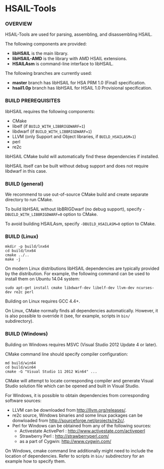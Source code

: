 HSAIL-Tools
===========

### OVERVIEW

HSAIL-Tools are used for parsing, assembling, and disassembling HSAIL.

The following components are provided:

 * **libHSAIL** is the main library.
 * **libHSAIL-AMD** is the library with AMD HSAIL extensions.
 * **HSAILAsm** is command-line interface to libHSAIL.

The following branches are currently used:

 * **master** branch has libHSAIL for HSA PRM 1.0 (Final) specification.
 * **hsail1.0p** branch has libHSAIL for HSAIL 1.0 Provisional specification.

### BUILD PREREQUISITES

libHSAIL requires the following components:

 * CMake
 * libelf (if `BUILD_WITH_LIBBRIGDWARF=1`)
 * libdwarf (if `BUILD_WITH_LIBBRIGDWARF=1`)
 * LLVM (only Support and Object libraries, if `BUILD_HSAILASM=1`)
 * perl
 * re2c

libHSAIL CMake build will automatically find these dependencies if installed.

libHSAIL itself can be built without debug support and does not require libdwarf
in this case.


### BUILD (general)

We recommend to use out-of-source CMake build and create separate directory to run CMake.

To build libHSAIL without libBRIGDwarf (no debug support), specify
`-DBUILD_WITH_LIBBRIGDWARF=0` option to CMake.

To avoid building HSAILAsm, specify `-DBUILD_HSAILASM=0` option to CMake.


### BUILD (Linux)

    mkdir -p build/lnx64
    cd build/lnx64
    cmake ../..
    make -j

On modern Linux distributions libHSAIL dependencies are typically provided
by the distribution. For example, the following command can be used to install
them on Ubuntu 14.04 system:

    sudo apt-get install cmake libdwarf-dev libelf-dev llvm-dev ncurses-dev re2c perl

Building on Linux requires GCC 4.4+.

On Linux, CMake normally finds all dependencies automatically. However, it is also
possible to override it (see, for example, scripts in `bin/` subdirectory).


### BUILD (Windows)

Building on Windows requires MSVC (Visual Studio 2012 Update 4 or later).

CMake command line should specify compiler configuration:

    md build/win64
    cd build/win64
    cmake -G "Visual Studio 11 2012 Win64" ...

CMake will attempt to locate corresponding compiler and generate Visual Studio
solution file which can be opened and built in Visual Studio.

For Windows, it is possible to obtain dependencies from corresponding software sources:

* LLVM can be downloaded from http://llvm.org/releases/.
* re2c source, Windows binaries and some linux packages can be donwloaded from
  http://sourceforge.net/projects/re2c/.
* Perl for Windows can be obtained from any of the following sources:
  * Activestate ActivePerl : http://www.activestate.com/activeperl
  * Strawberry Perl : http://strawberryperl.com/
  * as a part of Cygwin: http://www.cygwin.com/

On Windows, cmake command line additionally might need to include the location
of dependencies.  Refer to scripts in `bin/` subdirectory for an example how to specify them.

